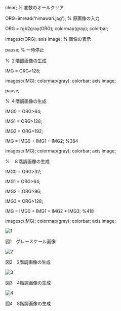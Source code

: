 clear; % 変数のオールクリア

ORG=imread('himawari.jpg'); % 原画像の入力

ORG = rgb2gray(ORG); colormap(gray); colorbar;

imagesc(ORG); axis image; % 画像の表示

pause; % 一時停止

% ２階調画像の生成

IMG = ORG>128; 

imagesc(IMG); colormap(gray); colorbar;  axis image;

pause;

% ４階調画像の生成

IMG0 = ORG>64;

IMG1 = ORG>128;

IMG2 = ORG>192;

IMG = IMG0 + IMG1 + IMG2; %384

imagesc(IMG); colormap(gray); colorbar;  axis image;

%　８階調画像の生成

IMG0 = ORG>32;

IMG1 = ORG>64;

IMG2 = ORG>96;

IMG3 = ORG>128;

IMG = IMG0 + IMG1 + IMG2 + IMG3; %418

imagesc(IMG); colormap(gray); colorbar;  axis image;


![1](https://user-images.githubusercontent.com/32251471/34907582-69d6be6e-f8c4-11e7-94b8-0d3ffe69e0bb.PNG)

図1　グレースケール画像

![2](https://user-images.githubusercontent.com/32251471/34907588-79fef068-f8c4-11e7-9c2d-734115f83dd8.PNG)

図2　2階調画像の生成

![3](https://user-images.githubusercontent.com/32251471/34907590-801e32ce-f8c4-11e7-9978-62c17fd82511.PNG)

図3　4階調画像の生成

![4](https://user-images.githubusercontent.com/32251471/34907592-865b3a88-f8c4-11e7-886d-8e6201028d39.PNG)

図4　8階調画像の生成
